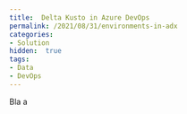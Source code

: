 ```yaml
---
title:  Delta Kusto in Azure DevOps
permalink: /2021/08/31/environments-in-adx
categories:
- Solution
hidden:  true
tags:
- Data
- DevOps
---
```

Bla
a